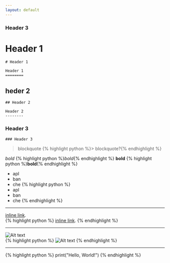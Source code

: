 ```yaml
---
layout: default
---
```



### Header 3


# Header 1
	# Header 1
	
	Header 1
	========
## heder 2
	## Header 2
	
	Header 2
	--------
### Header 3
	### Header 3


> blockquote
{% highlight python %}> blockquote?{% endhighlight %}

*bold*
{% highlight python %}*bold*{% endhighlight %}
**bold**
{% highlight python %}**bold**{% endhighlight %}

* apl
* ban
* che
{% highlight python %}
* apl
* ban
* che
{% endhighlight %}
	
***  
	  
	  

[inline link](http://google.us/ "optional title").  
{% highlight python %}
[inline link](http://google.us/ "optional title").
{% endhighlight %}  
  
***  
  

![Alt text](http://i.imgur.com/UPJVlPb.png "Optional title")   
{% highlight python %}
![Alt text](http://i.imgur.com/UPJVlPb.png "Optional title") 
{% endhighlight %}
***  


{% highlight python %}
print("Hello, World!")
{% endhighlight %}
